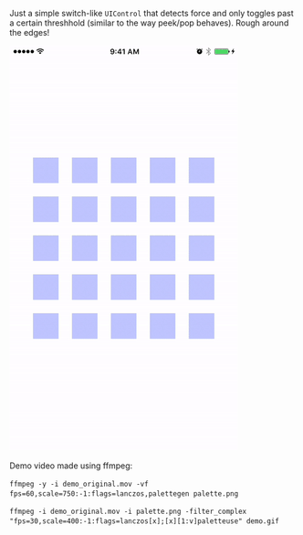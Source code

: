 Just a simple switch-like `UIControl` that detects force and only toggles past a certain threshhold (similar to the way peek/pop behaves). Rough around the edges!

![](demo.gif)

Demo video made using ffmpeg:

`ffmpeg -y -i demo_original.mov -vf fps=60,scale=750:-1:flags=lanczos,palettegen palette.png`

`ffmpeg -i demo_original.mov -i palette.png -filter_complex "fps=30,scale=400:-1:flags=lanczos[x];[x][1:v]paletteuse" demo.gif`